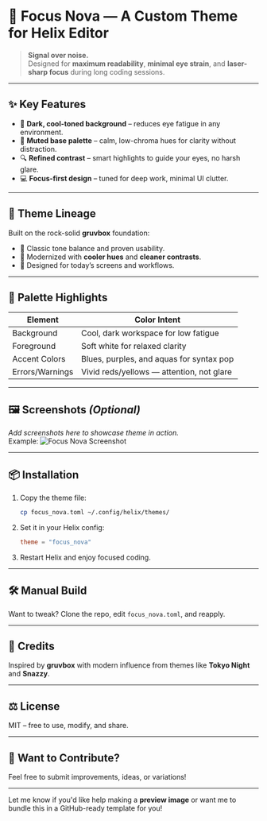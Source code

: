 # 🌌 Focus Nova — A Custom Theme for Helix Editor

> **Signal over noise.**  
> Designed for **maximum readability**, **minimal eye strain**, and **laser-sharp focus** during long coding sessions.

---

## ✨ Key Features
- 🎯 **Dark, cool-toned background** – reduces eye fatigue in any environment.
- 🌙 **Muted base palette** – calm, low-chroma hues for clarity without distraction.
- 🔍 **Refined contrast** – smart highlights to guide your eyes, no harsh glare.
- 💻 **Focus-first design** – tuned for deep work, minimal UI clutter.

---

## 🧬 Theme Lineage
Built on the rock-solid **gruvbox** foundation:
- 🧡 Classic tone balance and proven usability.
- 💾 Modernized with **cooler hues** and **cleaner contrasts**.
- 🎨 Designed for today’s screens and workflows.

---

## 🎨 Palette Highlights
| Element         | Color Intent                             |
|-----------------|-------------------------------------------|
| Background      | Cool, dark workspace for low fatigue      |
| Foreground      | Soft white for relaxed clarity            |
| Accent Colors   | Blues, purples, and aquas for syntax pop  |
| Errors/Warnings | Vivid reds/yellows — attention, not glare |

---

## 🖼️ Screenshots *(Optional)*  
_Add screenshots here to showcase theme in action._  
Example:
![Focus Nova Screenshot](./preview.png)

---

## 📦 Installation

1. Copy the theme file:
   ```bash
   cp focus_nova.toml ~/.config/helix/themes/
   ```

2. Set it in your Helix config:
   ```toml
   theme = "focus_nova"
   ```

3. Restart Helix and enjoy focused coding.

---

## 🛠️ Manual Build
Want to tweak? Clone the repo, edit `focus_nova.toml`, and reapply.

---

## 🧩 Credits
Inspired by **gruvbox** with modern influence from themes like **Tokyo Night** and **Snazzy**.

---

## ⚖️ License
MIT – free to use, modify, and share.

---

## 🚀 Want to Contribute?
Feel free to submit improvements, ideas, or variations!

---

Let me know if you'd like help making a **preview image** or want me to bundle this in a GitHub-ready template for you!
